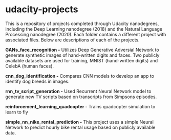 # udacity-projects
This is a repository of projects completed through Udacity nanodegrees, including the Deep Learning nanodegree (2018) and the Natural Language Processing nanodegree (2020). Each folder contains a different project with associated files. Below are descriptions of each of the projects.

**GANs_face_recognition -** Utilizes Deep Generative Adversial Network to generate synthetic images of hand-written digits and faces. Two publicly available datasets are used for training, MNIST (hand-written digits) and CelebA (human faces).

**cnn_dog_identification -** Compares CNN models to develop an app to identify dog breeds in images.

**rnn_tv_script_generation -** Used Recurrent Neural Network model to generate new TV scripts based on transcripts from Simpsons episodes.

**reinforcement_learning_quadcopter -** Trains quadcopter simulation to learn to fly

**simple_nn_nike_rental_prediction -** This project uses a simple Neural Network to predict hourly bike rental usage based on publicly available data.
